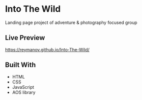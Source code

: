 # Into The Wild 

Landing page project of adventure & photography focused group

## Live Preview

https://reymanov.github.io/Into-The-Wild/

## Built With

* HTML
* CSS
* JavaScript
* AOS library


